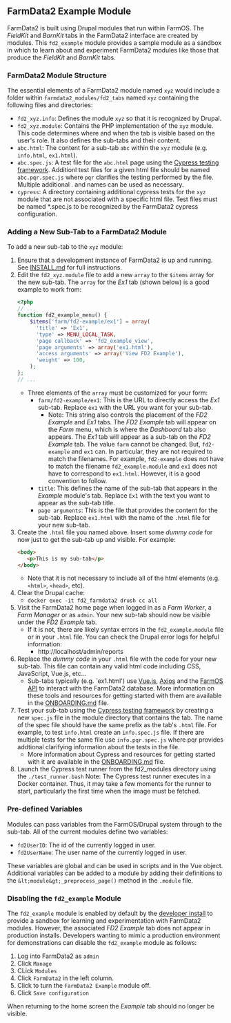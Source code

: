 ## FarmData2 Example Module ##

FarmData2 is built using Drupal modules that run within FarmOS. The _FieldKit_ and _BarnKit_ tabs in the FarmData2 interface are created by modules. This `fd2_example` module provides a sample module as a sandbox in which to learn about and experiment FarmData2 modules like those that produce the _FieldKit_ and _BarnKit_ tabs.

### FarmData2 Module Structure ###

The essential elements of a FarmData2 module named `xyz` would include a folder within `farmdata2_modules/fd2_tabs` named `xyz` containing the following files and directories:
- `fd2_xyz.info`: Defines the module `xyz` so that it is recognized by Drupal.
- `fd2_xyz.module`: Contains the PHP implementation of the `xyz` module. This code determines where and when the tab is visible based on the user's role. It also defines the sub-tabs and their content.
- `abc.html`: The content for a sub-tab `abc` within the `xyz` module (e.g. `info.html`, `ex1.html`).
- `abc.spec.js`: A test file for the `abc.html` page using the [Cypress testing framework](https://www.cypress.io). Additionl test files for a given html file should be named `abc.pqr.spec.js` where `pqr` clarifies the testing performed by the file. Multiple additional . and names can be used as necessary. 
- `cypress`: A directory containing additional cypress tests for the `xyz` module that are not associated with a specific html file.  Test files must be named *.spec.js to be recognized by the FarmData2 cypress configuration.

### Adding a New Sub-Tab to a FarmData2 Module ###

To add a new sub-tab to the `xyz` module:
1. Ensure that a development instance of FarmData2 is up and running. See [INSTALL.md](https://github.com/DickinsonCollege/FarmData2/blob/main/INSTALL.md) for full instructions.
1. Edit the `fd2_xyz.module` file to add a new `array` to the `$items` array for the new sub-tab.  The `array` for the _Ex1_ tab (shown below) is a good example to work from:
   ```php
   <?php
   // ...
   function fd2_example_menu() {
       $items['farm/fd2-example/ex1'] = array(
         'title' => 'Ex1',
         'type' => MENU_LOCAL_TASK,
         'page callback' => 'fd2_example_view',
         'page arguments' => array('ex1.html'),
         'access arguments' => array('View FD2 Example'),
         'weight' => 100,
       );
   };
   // ...
   ```
   - Three elements of the `array` must be customized for your form:
     - `farm/fd2-example/ex1`: This is the URL to directly access the _Ex1_ sub-tab. Replace `ex1` with the URL you want for your sub-tab.
       - Note: This string also controls the placement of the _FD2 Example_ and _Ex1_ tabs. The _FD2 Example_ tab will appear on the _Farm_ menu, which is where the _Dashboard_ tab also appears. The _Ex1_ tab will appear as a sub-tab on the _FD2 Example_ tab. The value `farm` cannot be changed. But, `fd2-example` and `ex1` can.  In particular, they are not required to match the filenames. For example, `fd2-example` does not have to match the filename `fd2_example.module` and `ex1` does not have to correspond to `ex1.html`. However, it is a good convention to follow.
     - `title`: This defines the name of the sub-tab that appears in the _Example_ module's tab.  Replace `Ex1` with the text you want to appear as the sub-tab title.
     - `page arguments`: This is the file that provides the content for the sub-tab. Replace `ex1.html` with the name of the `.html` file for your new sub-tab.
1. Create the `.html` file you named above. Insert some _dummy code_ for now just to get the sub-tab up and visible. For example:
   ```html
   <body>
      <p>This is my sub-tab</p>
   </body>
   ```
   - Note that it is not necessary to include all of the html elements (e.g. `<html>`, `<head>`, etc).
1. Clear the Drupal cache:
   - `docker exec -it fd2_farmdata2 drush cc all`
1. Visit the FarmData2 home page when logged in as a _Farm Worker_, a _Farm Manager_ or as `admin`.  Your new sub-tab should now be visible under the _FD2 Example_ tab.
   - If it is not, there are likely syntax errors in the `fd2_example.module` file or in your `.html` file.  You can check the Drupal error logs for helpful information:
     - http://localhost/admin/reports
1. Replace the _dummy code_ in your `.html` file with the code for your new sub-tab. This file can contain any valid html code including CSS, JavaScript, Vue.js, etc...
   - Sub-tabs typically (e.g. `ex1.html') use [Vue.js](https://vuejs.org/), [Axios](https://github.com/axios/axios) and the [FarmOS API](https://farmos.org/development/api/) to interact with the FarmData2 database. More information on these tools and resources for getting started with them are available in the [ONBOARDING.md](https://github.com/DickinsonCollege/FarmData2/blob/main/ONBOARDING.md) file.
1. Test your sub-tab using the [Cypress testing framework](https://www.cypress.io/) by creating a new `spec.js` file in the module directory that contains the tab.  The name of the spec file should have the same prefix as the tab's `.html` file.  For example, to test `info.html` create an `info.spec.js` file.  If there are multiple tests for the same file use `info.pqr.spec.js` where pqr provides addtional clarifying information about the tests in the file.
   - More information about Cypress and resources for getting started with it are available in the [ONBOARDING.md](https://github.com/DickinsonCollege/FarmData2/blob/main/ONBOARDING.md#cypress) file.
1. Launch the Cypress test runner from the fd2_modules directory using the `./test_runner.bash`  Note: The Cypress test runner executes in a Docker container.  Thus, it may take a few moments for the runner to start, particularly the first time when the image must be fetched.

### Pre-defined Variables ###

Modules can pass variables from the FarmOS/Drupal system through to the sub-tab.  All of the current modules define two variables:
  - `fd2UserID`: The id of the currently logged in user.
  - `fd2UserName`: The user name of the currently logged in user.

These variables are global and can be used in scripts and in the Vue object.  Additional variables can be added to a module by adding their definitions to the `&lt;module&gt;_preprocess_page()` method in the `.module` file.

### Disabling the `fd2_example` Module ###

The `fd2_example` module is enabled by default by the [developer install](https://github.com/DickinsonCollege/FarmData2/blob/main/INSTALL.md#developer_install) to provide a sandbox for learning and experimentation with FarmData2 modules. However, the associated _FD2 Example_ tab does not appear in production installs. Developers wanting to mimic a production environment for demonstrations can disable the `fd2_example` module as follows:

1. Log into FarmData2 as `admin`
1. Click `Manage`
1. CLick `Modules`
1. Click `FarmData2` in the left column.
1. Click to turn the `FarmData2 Example` module off.
1. Click `Save configuration`

When returning to the home screen the _Example_ tab should no longer be visible.
